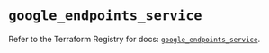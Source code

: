 # `google_endpoints_service`

Refer to the Terraform Registry for docs: [`google_endpoints_service`](https://registry.terraform.io/providers/hashicorp/google-beta/6.2.0/docs/resources/google_endpoints_service).
